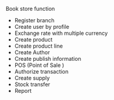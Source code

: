  
 Book store function 
  - Register branch 
  - Create user by profile 
  - Exchange rate with multiple currency 
  - Create product 
  - Create product line 
  - Create Author 
  - Create publish information 
  - POS (Point of Sale )
  - Authorize transaction 
  - Create supply 
  - Stock transfer 
  - Report 
